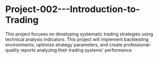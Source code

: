 # Project-002---Introduction-to-Trading
 This project focuses on developing systematic trading strategies using technical analysis indicators. This project will implement backtesting environments, optimize strategy parameters, and create professional-quality reports analyzing their trading systems' performance
